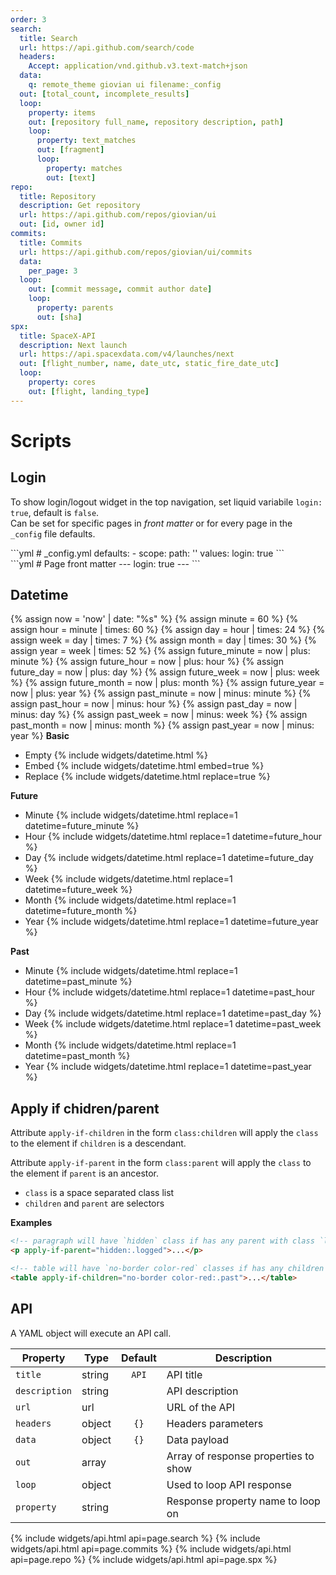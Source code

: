 ```yaml
---
order: 3
search:
  title: Search
  url: https://api.github.com/search/code
  headers:
    Accept: application/vnd.github.v3.text-match+json
  data:
    q: remote_theme giovian ui filename:_config
  out: [total_count, incomplete_results]
  loop:
    property: items
    out: [repository full_name, repository description, path]
    loop:
      property: text_matches
      out: [fragment]
      loop:
        property: matches
        out: [text]
repo:
  title: Repository
  description: Get repository
  url: https://api.github.com/repos/giovian/ui
  out: [id, owner id]
commits:
  title: Commits
  url: https://api.github.com/repos/giovian/ui/commits
  data:
    per_page: 3
  loop:
    out: [commit message, commit author date]
    loop:
      property: parents
      out: [sha]
spx:
  title: SpaceX-API
  description: Next launch
  url: https://api.spacexdata.com/v4/launches/next
  out: [flight_number, name, date_utc, static_fire_date_utc]
  loop:
    property: cores
    out: [flight, landing_type]
---
```


# Scripts

## Login

To show login/logout widget in the top navigation, set liquid variabile `login: true`, default is `false`.  
Can be set for specific pages in _front matter_ or for every page in the `_config` file defaults.

<div class="grid">
  <div markdown=1>
```yml
# _config.yml
defaults:
  - scope:
      path: ''
    values:
      login: true
```
  </div>
  <div markdown=1>
```yml
# Page front matter
---
login: true
---
```
  </div>
</div>

## Datetime

{% assign now = 'now' | date: "%s" %}
{% assign minute = 60 %}
{% assign hour = minute | times: 60 %}
{% assign day = hour | times: 24 %}
{% assign week = day | times: 7 %}
{% assign month = day | times: 30 %}
{% assign year = week | times: 52 %}
{% assign future_minute = now | plus: minute %}
{% assign future_hour = now | plus: hour %}
{% assign future_day = now | plus: day %}
{% assign future_week = now | plus: week %}
{% assign future_month = now | plus: month %}
{% assign future_year = now | plus: year %}
{% assign past_minute = now | minus: minute %}
{% assign past_hour = now | minus: hour %}
{% assign past_day = now | minus: day %}
{% assign past_week = now | minus: week %}
{% assign past_month = now | minus: month %}
{% assign past_year = now | minus: year %}
**Basic**
- Empty {% include widgets/datetime.html %}
- Embed {% include widgets/datetime.html embed=true %}
- Replace {% include widgets/datetime.html replace=true %}

**Future**
- Minute {% include widgets/datetime.html replace=1 datetime=future_minute %}
- Hour {% include widgets/datetime.html replace=1 datetime=future_hour %}
- Day {% include widgets/datetime.html replace=1 datetime=future_day %}
- Week {% include widgets/datetime.html replace=1 datetime=future_week %}
- Month {% include widgets/datetime.html replace=1 datetime=future_month %}
- Year {% include widgets/datetime.html replace=1 datetime=future_year %}

**Past**
- Minute {% include widgets/datetime.html replace=1 datetime=past_minute %}
- Hour {% include widgets/datetime.html replace=1 datetime=past_hour %}
- Day {% include widgets/datetime.html replace=1 datetime=past_day %}
- Week {% include widgets/datetime.html replace=1 datetime=past_week %}
- Month {% include widgets/datetime.html replace=1 datetime=past_month %}
- Year {% include widgets/datetime.html replace=1 datetime=past_year %}

## Apply if chidren/parent

Attribute `apply-if-children` in the form `class:children` will apply the `class` to the element if `children` is a descendant.

Attribute `apply-if-parent` in the form `class:parent` will apply the `class` to the element if `parent` is an ancestor.

- `class` is a space separated class list
- `children` and `parent` are selectors

**Examples**

```html
<!-- paragraph will have `hidden` class if has any parent with class `logged` -->
<p apply-if-parent="hidden:.logged">...</p>

<!-- table will have `no-border color-red` classes if has any children with class `past` -->
<table apply-if-children="no-border color-red:.past">...</table>
```

## API

A YAML object will execute an API call.

| Property | Type | Default | Description
|---|---|:---:|---
| `title` | string | `API` | API title
| `description` | string | | API description
| `url` | url | | URL of the API
| `headers` | object | `{}` | Headers parameters
| `data` | object | `{}` | Data payload
| `out` | array | | Array of response properties to show
| `loop` | object | | Used to loop API response
| `property` | string | | Response property name to loop on

{% include widgets/api.html api=page.search %}
{% include widgets/api.html api=page.commits %}
{% include widgets/api.html api=page.repo %}
{% include widgets/api.html api=page.spx %}